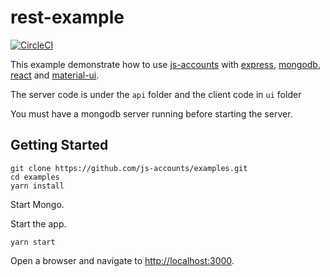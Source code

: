 # rest-example

[![CircleCI](https://circleci.com/gh/js-accounts/rest-example.svg?style=svg&circle-token=02d31325043fb486dbbebafa197884dd2f06377a)](https://circleci.com/gh/js-accounts/rest-example)

This example demonstrate how to use [js-accounts](https://github.com/js-accounts/accounts) with [express](http://expressjs.com/), [mongodb](https://mongodb.com/), [react](https://facebook.github.io/react/) and [material-ui](http://www.material-ui.com/).

The server code is under the `api` folder and
the client code in `ui` folder

You must have a mongodb server running before starting the server.

## Getting Started
```
git clone https://github.com/js-accounts/examples.git
cd examples
yarn install
```

Start Mongo.

Start the app.
```
yarn start
```

Open a browser and navigate to [http://localhost:3000](http://localhost:3000).
